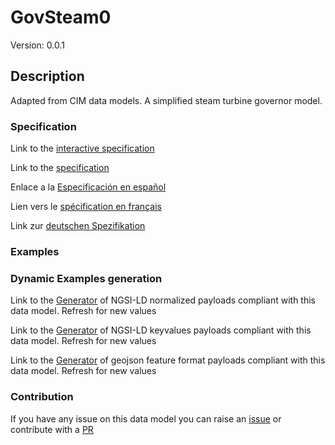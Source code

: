 # GovSteam0
Version: 0.0.1

## Description 

Adapted from CIM data models. A simplified steam turbine governor model.
### Specification

Link to the [interactive specification](https://swagger.lab.fiware.org/?url=https://github.com/smart-data-models/dataModel.EnergyCIM/blob/master/GovSteam0/swagger.yaml)

Link to the [specification](https://github.com/smart-data-models/dataModel.EnergyCIM/blob/master/GovSteam0/doc/spec.md)

Enlace a la [Especificación en español](https://github.com/smart-data-models/dataModel.EnergyCIM/blob/master/GovSteam0/doc/spec_ES.md)

Lien vers le [spécification en français](https://github.com/smart-data-models/dataModel.EnergyCIM/blob/master/GovSteam0/doc/spec_FR.md)

Link zur [deutschen Spezifikation](https://github.com/smart-data-models/dataModel.EnergyCIM/blob/master/GovSteam0/doc/spec_DE.md)
### Examples
### Dynamic Examples generation

Link to the [Generator](https://smartdatamodels.org/extra/ngsi-ld_generator.php?schemaUrl=https://raw.githubusercontent.com/smart-data-models/dataModel.EnergyCIM/master/GovSteam0/schema.json&email=info@smartdatamodels.org) of NGSI-LD normalized payloads compliant with this data model. Refresh for new values

Link to the [Generator](https://smartdatamodels.org/extra/ngsi-ld_generator_keyvalues.php?schemaUrl=https://raw.githubusercontent.com/smart-data-models/dataModel.EnergyCIM/master/GovSteam0/schema.json&email=info@smartdatamodels.org) of NGSI-LD keyvalues payloads compliant with this data model. Refresh for new values

Link to the [Generator](https://smartdatamodels.org/extra/geojson_features_generator_v1.0.php?schemaUrl=https://raw.githubusercontent.com/smart-data-models/dataModel.EnergyCIM/master/GovSteam0/schema.json&email=info@smartdatamodels.org) of geojson feature format payloads compliant with this data model. Refresh for new values
### Contribution

 If you have any issue on this data model you can raise an [issue](https://github.com/smart-data-models/dataModel.EnergyCIM/issues)  or contribute with a [PR](https://github.com/smart-data-models/dataModel.EnergyCIM/pulls)